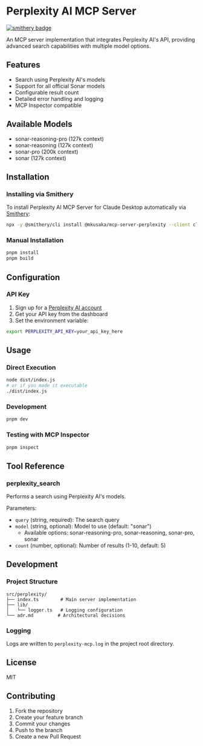 # Perplexity AI MCP Server

[![smithery badge](https://smithery.ai/badge/@mkusaka/mcp-server-perplexity)](https://smithery.ai/server/@mkusaka/mcp-server-perplexity)

An MCP server implementation that integrates Perplexity AI's API, providing advanced search capabilities with multiple model options.

## Features

- Search using Perplexity AI's models
- Support for all official Sonar models
- Configurable result count
- Detailed error handling and logging
- MCP Inspector compatible

## Available Models

- sonar-reasoning-pro (127k context)
- sonar-reasoning (127k context)
- sonar-pro (200k context)
- sonar (127k context)

## Installation

### Installing via Smithery

To install Perplexity AI MCP Server for Claude Desktop automatically via [Smithery](https://smithery.ai/server/@mkusaka/mcp-server-perplexity):

```bash
npx -y @smithery/cli install @mkusaka/mcp-server-perplexity --client claude
```

### Manual Installation
```bash
pnpm install
pnpm build
```

## Configuration

### API Key
1. Sign up for a [Perplexity AI account](https://www.perplexity.ai)
2. Get your API key from the dashboard
3. Set the environment variable:
```bash
export PERPLEXITY_API_KEY=your_api_key_here
```

## Usage

### Direct Execution
```bash
node dist/index.js
# or if you made it executable
./dist/index.js
```

### Development
```bash
pnpm dev
```

### Testing with MCP Inspector
```bash
pnpm inspect
```

## Tool Reference

### perplexity_search

Performs a search using Perplexity AI's models.

Parameters:
- `query` (string, required): The search query
- `model` (string, optional): Model to use (default: "sonar")
  - Available options: sonar-reasoning-pro, sonar-reasoning, sonar-pro, sonar
- `count` (number, optional): Number of results (1-10, default: 5)

## Development

### Project Structure
```
src/perplexity/
├── index.ts        # Main server implementation
├── lib/
│   └── logger.ts   # Logging configuration
└── adr.md         # Architectural decisions
```

### Logging
Logs are written to `perplexity-mcp.log` in the project root directory.

## License

MIT

## Contributing

1. Fork the repository
2. Create your feature branch
3. Commit your changes
4. Push to the branch
5. Create a new Pull Request
